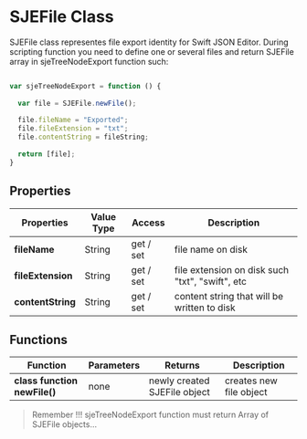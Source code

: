 # SJEFile Class

SJEFile class representes file export identity for Swift JSON Editor. During scripting function you need to define one or several files and return SJEFile array in sjeTreeNodeExport function such:

```javascript 

var sjeTreeNodeExport = function () {
	
  var file = SJEFile.newFile();
  
  file.fileName = "Exported";
  file.fileExtension = "txt";
  file.contentString = fileString;
  
  return [file];
}

```
## Properties

| Properties | Value Type | Access | Description |
| --- | --- | --- | --- |
| **fileName** | String | get / set | file name on disk |
| **fileExtension** | String |  get / set | file extension on disk such "txt", "swift", etc |
| **contentString** | String | get / set | content string that will be written to disk |

## Functions
| Function | Parameters | Returns | Description |
| --- | --- | --- | --- |
| **class function newFile()** | none | newly created SJEFile object | creates new file object |

> Remember !!! sjeTreeNodeExport function must return Array of SJEFile objects...

